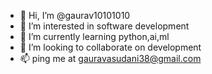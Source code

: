 - 👋 Hi, I’m @gaurav10101010
- 👀 I’m interested in software development
- 🌱 I’m currently learning python,ai,ml
- 💞️ I’m looking to collaborate on development
- 📫 ping me at gauravasudani38@gmail.com

<!---
gaurav10101010/gaurav10101010 is a ✨ special ✨ repository because its `README.md` (this file) appears on your GitHub profile.
You can click the Preview link to take a look at your changes.
--->
